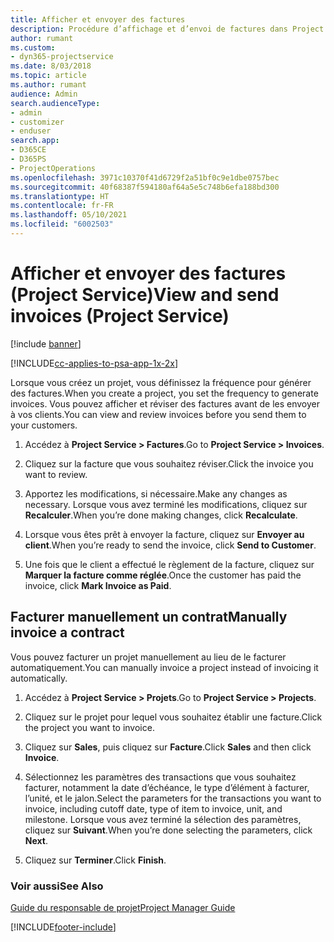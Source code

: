 ```yaml
---
title: Afficher et envoyer des factures
description: Procédure d’affichage et d’envoi de factures dans Project Service
author: rumant
ms.custom:
- dyn365-projectservice
ms.date: 8/03/2018
ms.topic: article
ms.author: rumant
audience: Admin
search.audienceType:
- admin
- customizer
- enduser
search.app:
- D365CE
- D365PS
- ProjectOperations
ms.openlocfilehash: 3971c10370f41d6729f2a51bf0c9e1dbe0757bec
ms.sourcegitcommit: 40f68387f594180af64a5e5c748b6efa188bd300
ms.translationtype: HT
ms.contentlocale: fr-FR
ms.lasthandoff: 05/10/2021
ms.locfileid: "6002503"
---
```

# <a name="view-and-send-invoices-project-service"></a><span data-ttu-id="2e826-103">Afficher et envoyer des factures (Project Service)</span><span class="sxs-lookup"><span data-stu-id="2e826-103">View and send invoices (Project Service)</span></span>

[!include [banner](../includes/psa-now-project-operations.md)]

[!INCLUDE[cc-applies-to-psa-app-1x-2x](../includes/cc-applies-to-psa-app-1x-2x.md)]

<span data-ttu-id="2e826-104">Lorsque vous créez un projet, vous définissez la fréquence pour générer des factures.</span><span class="sxs-lookup"><span data-stu-id="2e826-104">When you create a project, you set the frequency to generate invoices.</span></span> <span data-ttu-id="2e826-105">Vous pouvez afficher et réviser des factures avant de les envoyer à vos clients.</span><span class="sxs-lookup"><span data-stu-id="2e826-105">You can view and review invoices before you send them to your customers.</span></span>  
  
1.  <span data-ttu-id="2e826-106">Accédez à **Project Service > Factures**.</span><span class="sxs-lookup"><span data-stu-id="2e826-106">Go to **Project Service > Invoices**.</span></span>  
  
2.  <span data-ttu-id="2e826-107">Cliquez sur la facture que vous souhaitez réviser.</span><span class="sxs-lookup"><span data-stu-id="2e826-107">Click the invoice you want to review.</span></span>  
  
3.  <span data-ttu-id="2e826-108">Apportez les modifications, si nécessaire.</span><span class="sxs-lookup"><span data-stu-id="2e826-108">Make any changes as necessary.</span></span> <span data-ttu-id="2e826-109">Lorsque vous avez terminé les modifications, cliquez sur **Recalculer**.</span><span class="sxs-lookup"><span data-stu-id="2e826-109">When you’re done making changes, click **Recalculate**.</span></span>  
  
4.  <span data-ttu-id="2e826-110">Lorsque vous êtes prêt à envoyer la facture, cliquez sur **Envoyer au client**.</span><span class="sxs-lookup"><span data-stu-id="2e826-110">When you’re ready to send the invoice, click **Send to Customer**.</span></span>  
  
5.  <span data-ttu-id="2e826-111">Une fois que le client a effectué le règlement de la facture, cliquez sur **Marquer la facture comme réglée**.</span><span class="sxs-lookup"><span data-stu-id="2e826-111">Once the customer has paid the invoice, click **Mark Invoice as Paid**.</span></span>  
  
## <a name="manually-invoice-a-contract"></a><span data-ttu-id="2e826-112">Facturer manuellement un contrat</span><span class="sxs-lookup"><span data-stu-id="2e826-112">Manually invoice a contract</span></span>  
 <span data-ttu-id="2e826-113">Vous pouvez facturer un projet manuellement au lieu de le facturer automatiquement.</span><span class="sxs-lookup"><span data-stu-id="2e826-113">You can manually invoice a project instead of invoicing it automatically.</span></span>  
  
1.  <span data-ttu-id="2e826-114">Accédez à **Project Service > Projets**.</span><span class="sxs-lookup"><span data-stu-id="2e826-114">Go to **Project Service > Projects**.</span></span>  
  
2.  <span data-ttu-id="2e826-115">Cliquez sur le projet pour lequel vous souhaitez établir une facture.</span><span class="sxs-lookup"><span data-stu-id="2e826-115">Click the project you want to invoice.</span></span>  
  
3.  <span data-ttu-id="2e826-116">Cliquez sur **Sales**, puis cliquez sur **Facture**.</span><span class="sxs-lookup"><span data-stu-id="2e826-116">Click **Sales** and then click **Invoice**.</span></span>  
  
4.  <span data-ttu-id="2e826-117">Sélectionnez les paramètres des transactions que vous souhaitez facturer, notamment la date d’échéance, le type d’élément à facturer, l’unité, et le jalon.</span><span class="sxs-lookup"><span data-stu-id="2e826-117">Select the parameters for the transactions you want to invoice, including cutoff date, type of item to invoice, unit, and milestone.</span></span> <span data-ttu-id="2e826-118">Lorsque vous avez terminé la sélection des paramètres, cliquez sur **Suivant**.</span><span class="sxs-lookup"><span data-stu-id="2e826-118">When you’re done selecting the parameters, click **Next**.</span></span>  
  
5.  <span data-ttu-id="2e826-119">Cliquez sur **Terminer**.</span><span class="sxs-lookup"><span data-stu-id="2e826-119">Click **Finish**.</span></span>  
  
### <a name="see-also"></a><span data-ttu-id="2e826-120">Voir aussi</span><span class="sxs-lookup"><span data-stu-id="2e826-120">See Also</span></span>  
 [<span data-ttu-id="2e826-121">Guide du responsable de projet</span><span class="sxs-lookup"><span data-stu-id="2e826-121">Project Manager Guide</span></span>](../psa/project-manager-guide.md)


[!INCLUDE[footer-include](../includes/footer-banner.md)]